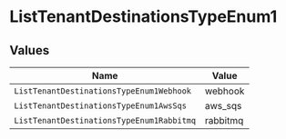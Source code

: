 # ListTenantDestinationsTypeEnum1


## Values

| Name                                      | Value                                     |
| ----------------------------------------- | ----------------------------------------- |
| `ListTenantDestinationsTypeEnum1Webhook`  | webhook                                   |
| `ListTenantDestinationsTypeEnum1AwsSqs`   | aws_sqs                                   |
| `ListTenantDestinationsTypeEnum1Rabbitmq` | rabbitmq                                  |